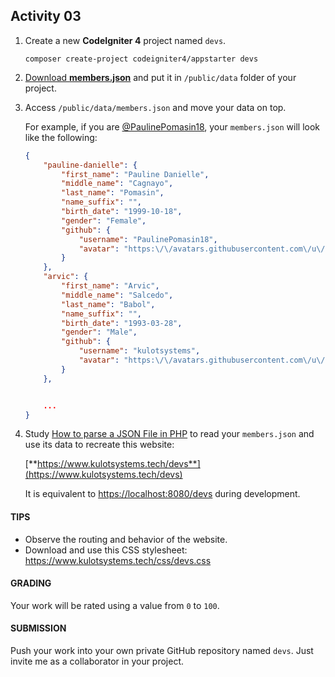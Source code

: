 ## Activity 03

1. Create a new **CodeIgniter 4** project named `devs`.
   ```
   composer create-project codeigniter4/appstarter devs
   ```

2. [Download **members.json**](https://github.com/kulotsystems/aclc-iriga-web-app-dev2-2022/blob/master/public/members/data/json/members.json)
   and put it in `/public/data` folder of your project.
   
3. Access `/public/data/members.json` and move your data on top.

   For example, if you are [@PaulinePomasin18](https://github.com/PaulinePomasin18), your `members.json` will look like the following:
   
   ```json
   {
       "pauline-danielle": {
           "first_name": "Pauline Danielle",
           "middle_name": "Cagnayo",
           "last_name": "Pomasin",
           "name_suffix": "",
           "birth_date": "1999-10-18",
           "gender": "Female",
           "github": {
               "username": "PaulinePomasin18",
               "avatar": "https:\/\/avatars.githubusercontent.com\/u\/103513364?s=400&u=0440c0b393000c77907779332f6772d9ddb0ab0f&v=4"
           }
       },
       "arvic": {
           "first_name": "Arvic",
           "middle_name": "Salcedo",
           "last_name": "Babol",
           "name_suffix": "",
           "birth_date": "1993-03-28",
           "gender": "Male",
           "github": {
               "username": "kulotsystems",
               "avatar": "https:\/\/avatars.githubusercontent.com\/u\/78327825?v=4"
           }
       },
   
   
       ...
   }
   ```
   
4. Study [How to parse a JSON File in PHP](https://www.geeksforgeeks.org/how-to-parse-a-json-file-in-php/)
   to read your `members.json` and use its data to recreate this website:
   
   [**https://www.kulotsystems.tech/devs**](https://www.kulotsystems.tech/devs)
   
   It is equivalent to <https://localhost:8080/devs> during development.


#### TIPS
* Observe the routing and behavior of the website.
* Download and use this CSS stylesheet: <https://www.kulotsystems.tech/css/devs.css>
   

#### GRADING
Your work will be rated using a value from `0` to `100`.

#### SUBMISSION
Push your work into your own private GitHub repository named `devs`. Just invite me as a collaborator in your project.